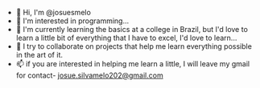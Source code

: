 - 👋 Hi, I'm @josuesmelo
- 👀 I'm interested in programming...
- 🌱 I'm currently learning the basics at a college in Brazil, but I'd love to learn a little bit of everything that I have to excel, I'd love to learn...
- 💞️ I try to collaborate on projects that help me learn everything possible in the art of it.
- 📫 if you are interested in helping me learn a little, I will leave my gmail for contact- josue.silvamelo202@gmail.com

<!---
josuesmelo/josuesmelo is a ✨ special ✨ repository because its `README.md` (this file) appears on your GitHub profile.
You can click the Preview link to take a look at your changes.
--->
